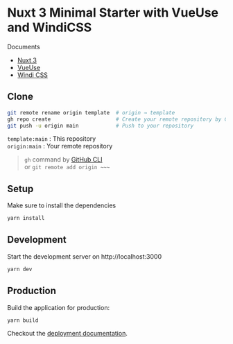 # Nuxt 3 Minimal Starter with VueUse and WindiCSS

Documents

* [Nuxt 3](https://v3.nuxtjs.org)
* [VueUse](https://vueuse.org/)
* [Windi CSS](https://windicss.org/)

## Clone

```bash
git remote rename origin template  # origin → template
gh repo create                     # Create your remote repository by GitHub CLI
git push -u origin main            # Push to your repository
```

`template:main` : This repository  
`origin:main` : Your remote repository

> `gh` command by [GitHub CLI](https://cli.github.com/)  
> or `git remote add origin ~~~`

## Setup

Make sure to install the dependencies

```bash
yarn install
```

## Development

Start the development server on http://localhost:3000

```bash
yarn dev
```

## Production

Build the application for production:

```bash
yarn build
```

Checkout the [deployment documentation](https://v3.nuxtjs.org/docs/deployment).